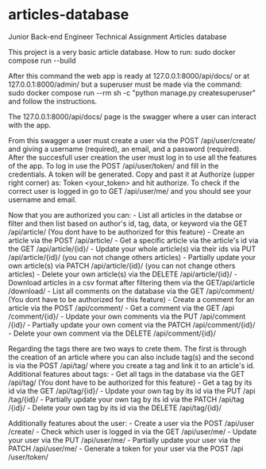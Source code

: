 # articles-database
Junior Back-end Engineer Technical  Assignment Articles database


This project is a very basic article database.
How to run: sudo docker compose run --build

After this command the web app is ready at 127.0.0.1:8000/api/docs/ or at 127.0.0.1:8000/admin/ but a superuser must be made via the command:
sudo docker compose run --rm sh -c "python manage.py createsuperuser" and follow the instructions.

The 127.0.0.1:8000/api/docs/ page is the swagger where a user can interact with the app.

From this swagger a user must create a user via the POST /api/user/create/ and giving a username (required), an email, and a password (required).
After the succesfull user creation the user must log in to use all the features of the app. To log in use the POST /api/user/token/ and fill in
the credentials. A token will be generated. Copy and past it at Authorize (upper right corner) as: Token <your_token> and hit authorize.
To check if the correct user is logged in go to GET ​/api​/user​/me​/ and you should see your username and email.

Now that you are authorized you can:
    - List all articles in the databse or filter and then list based on author's id, tag, data, or keyword via the GET /api​/article​/ (You dont have to be authorized for this feature)
    - Create an article via the POST ​/api​/article​/
    - Get a specific article via the article's id via the GET ​/api​/article​/{id}​/
    - Update your whole article(s) via their ids via PUT ​/api​/article​/{id}​/ (you can not change others articles)
    - Partially update your own article(s) via PATCH /api​/article​/{id}​/ (you can not change others articles)
    - Delete your own article(s) via the DELETE ​/api​/article​/{id}​/
    - Download articles in a csv format after filtering them via the GET ​/api​/article​/download​/
    - List all comments on the database via the GET /api​/comment​/ (You dont have to be authorized for this feature)
    - Create a comment for an article via the POST /api​/comment​/
    - Get a comment via the GET /api​/comment​/{id}​/
    - Update your own comments via the PUT /api​/comment​/{id}​/
    - Partially update your own coment via the PATCH /api​/comment​/{id}​/
    - Delete your own comment via the DELETE /api​/comment​/{id}​/

Regarding the tags there are two ways to crete them. The first is through the creation of an article where you can also include tag(s) and the second is via the POST /api​/tag​/ where you create a tag and link it to an article's id. Additional features about tags:
    - Get all tags in the database via the GET /api​/tag​/ (You dont have to be authorized for this feature)
    - Get a tag by its id via the GET /api​/tag​/{id}​/
    - Update your own tag by its id via the PUT ​/api​/tag​/{id}​/
    - Partially update your own tag by its id via the PATCH /api​/tag​/{id}​/
    - Delete your own tag by its id via the DELETE /api​/tag​/{id}​/

Additionally features about the user:
    - Create a user via the POST /api​/user​/create​/
    - Check which user is logged in via the GET /api​/user​/me​/
    - Update your user via the PUT /api​/user​/me​/
    - Partially update your user via the PATCH /api​/user​/me​/
    - Generate a token for your user via the POST /api​/user​/token​/